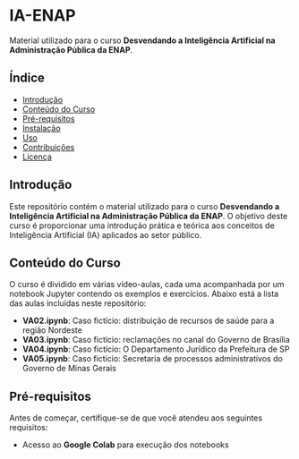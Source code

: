 # IA-ENAP

Material utilizado para o curso **Desvendando a Inteligência Artificial na Administração Pública da ENAP**.

## Índice

- [Introdução](#introdução)
- [Conteúdo do Curso](#conteúdo-do-curso)
- [Pré-requisitos](#pré-requisitos)
- [Instalação](#instalação)
- [Uso](#uso)
- [Contribuições](#contribuições)
- [Licença](#licença)

## Introdução

Este repositório contém o material utilizado para o curso **Desvendando a Inteligência Artificial na Administração Pública da ENAP**. O objetivo deste curso é proporcionar uma introdução prática e teórica aos conceitos de Inteligência Artificial (IA) aplicados ao setor público.

## Conteúdo do Curso

O curso é dividido em várias vídeo-aulas, cada uma acompanhada por um notebook Jupyter contendo os exemplos e exercícios. Abaixo está a lista das aulas incluídas neste repositório:

- **VA02.ipynb**: Caso fictício: distribuição de recursos de saúde para a região Nordeste
- **VA03.ipynb**: Caso fictício: reclamações no canal do Governo de Brasília
- **VA04.ipynb**: Caso fictício: O Departamento Jurídico da Prefeitura de SP
- **VA05.ipynb**: Caso fictício: Secretaria de processos administrativos do Governo de Minas Gerais

## Pré-requisitos

Antes de começar, certifique-se de que você atendeu aos seguintes requisitos:

- Acesso ao **Google Colab** para execução dos notebooks



